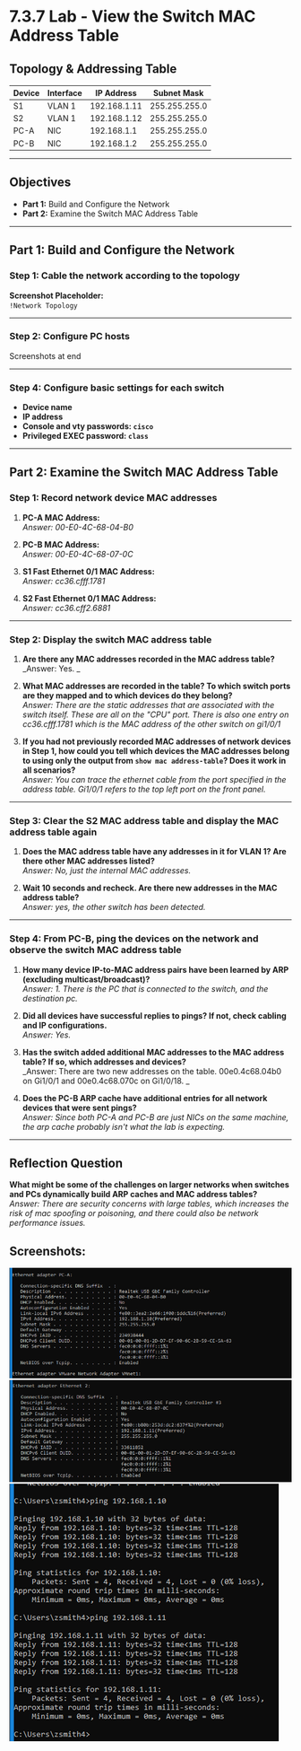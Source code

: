 # 7.3.7 Lab - View the Switch MAC Address Table

## Topology & Addressing Table

| Device | Interface | IP Address     | Subnet Mask     |
|--------|-----------|----------------|------------------|
| S1     | VLAN 1    | 192.168.1.11   | 255.255.255.0    |
| S2     | VLAN 1    | 192.168.1.12   | 255.255.255.0    |
| PC-A   | NIC       | 192.168.1.1    | 255.255.255.0    |
| PC-B   | NIC       | 192.168.1.2    | 255.255.255.0    |

---

## Objectives

- **Part 1:** Build and Configure the Network  
- **Part 2:** Examine the Switch MAC Address Table

---

## Part 1: Build and Configure the Network

### Step 1: Cable the network according to the topology

**Screenshot Placeholder:**  
`!Network Topology`

---

### Step 2: Configure PC hosts

Screenshots at end

---

### Step 4: Configure basic settings for each switch

- **Device name**  
- **IP address**  
- **Console and vty passwords: `cisco`**  
- **Privileged EXEC password: `class`**

---

## Part 2: Examine the Switch MAC Address Table

### Step 1: Record network device MAC addresses

1. **PC-A MAC Address:**  
   _Answer: 00-E0-4C-68-04-B0_  

2. **PC-B MAC Address:**  
   _Answer: 00-E0-4C-68-07-0C_  

3. **S1 Fast Ethernet 0/1 MAC Address:**  
   _Answer: cc36.cfff.1781_  

4. **S2 Fast Ethernet 0/1 MAC Address:**  
   _Answer: cc36.cff2.6881_  

---

### Step 2: Display the switch MAC address table

1. **Are there any MAC addresses recorded in the MAC address table?**  
   _Answer: Yes. _  

2. **What MAC addresses are recorded in the table? To which switch ports are they mapped and to which devices do they belong?**  
   _Answer: There are the static addresses that are associated with the switch itself. These are all on the "CPU" port. There is also one entry on cc36.cfff.1781 which is the MAC address of the other switch on gi1/0/1_  

3. **If you had not previously recorded MAC addresses of network devices in Step 1, how could you tell which devices the MAC addresses belong to using only the output from `show mac address-table`? Does it work in all scenarios?**  
   _Answer: You can trace the ethernet cable from the port specified in the address table. Gi1/0/1 refers to the top left port on the front panel._  

---

### Step 3: Clear the S2 MAC address table and display the MAC address table again

1. **Does the MAC address table have any addresses in it for VLAN 1? Are there other MAC addresses listed?**  
   _Answer: No, just the internal MAC addresses._  

2. **Wait 10 seconds and recheck. Are there new addresses in the MAC address table?**  
   _Answer: yes, the other switch has been detected._  

---

### Step 4: From PC-B, ping the devices on the network and observe the switch MAC address table
1. **How many device IP-to-MAC address pairs have been learned by ARP (excluding multicast/broadcast)?**  
   _Answer: 1. There is the PC that is connected to the switch, and the destination pc._  

2. **Did all devices have successful replies to pings? If not, check cabling and IP configurations.**  
   _Answer: Yes._  

3. **Has the switch added additional MAC addresses to the MAC address table? If so, which addresses and devices?**  
   _Answer: There are two new addresses on the table. 00e0.4c68.04b0 on Gi1/0/1 and 00e0.4c68.070c on Gi1/0/18. _  

4. **Does the PC-B ARP cache have additional entries for all network devices that were sent pings?**  
   _Answer: Since both PC-A and PC-B are just NICs on the same machine, the arp cache probably isn't what the lab is expecting._  

---

## Reflection Question

**What might be some of the challenges on larger networks when switches and PCs dynamically build ARP caches and MAC address tables?**  
_Answer: There are security concerns with large tables, which increases the risk of mac spoofing or poisoning, and there could also be network performance issues._  


## Screenshots:
![1](./lab%207.3.7%20screenshot%201.PNG)
![2](./lab%207.3.7%20screenshot%202.PNG)
![3](./lab%207.3.7%20screenshot%203.PNG)

